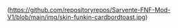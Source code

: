 (https://github.com/repositoryrepos/Sarvente-FNF-Mod-V1/blob/main/img/skin-funkin-cardbordtoast.jpg)
